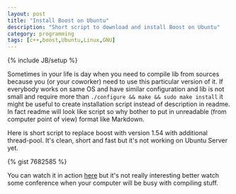 ```yaml
---
layout: post
title: "Install Boost on Ubuntu"
description: "Short script to download and install Boost on Ubuntu"
category: programming
tags: [c++,boost,Ubuntu,Linux,GNU]
---
```

{% include JB/setup %}

Sometimes in your life is day when you need to compile lib from sources because you (or your coworker) need
to use this particular version of it. If everybody works on same OS and have similar configuration and
lib is not small and require more than `./configure && make && sudo make install` it might be useful to create
installation script instead of description in readme. In fact readme will look like script so why bother
to put in unreadable (from computer point of view) format like Markdown.

Here is short script to replace boost with version 1.54 with additional thread-pool. It's clean, short and fast but
it's not working on Ubuntu Server yet.


{% gist 7682585 %}


You can watch it in action [here](http://showterm.io/4cd49a7a140a13d04b1f0#fast) but it's not really interesting
better watch some conference when your computer will be busy with compiling stuff.